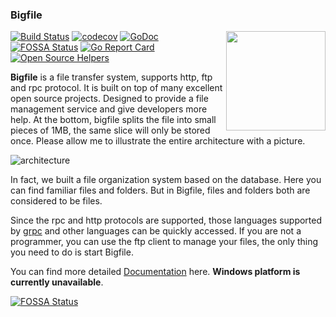 ### Bigfile

<img align="right" width="159px" src="https://avatars3.githubusercontent.com/u/52916753">

[![Build Status](https://travis-ci.org/bigfile/bigfile.svg?branch=master)](https://travis-ci.org/bigfile/bigfile)
[![codecov](https://codecov.io/gh/bigfile/bigfile/branch/master/graph/badge.svg)](https://codecov.io/gh/bigfile/bigfile)
[![GoDoc](https://godoc.org/github.com/bigfile/bigfile?status.svg)](https://github.com/bigfile/bigfile)
[![FOSSA Status](https://app.fossa.io/api/projects/git%2Bgithub.com%2Fbigfile%2Fbigfile.svg?type=shield)](https://app.fossa.io/projects/git%2Bgithub.com%2Fbigfile%2Fbigfile?ref=badge_shield)
[![Go Report Card](https://goreportcard.com/badge/github.com/bigfile/bigfile)](https://goreportcard.com/report/github.com/bigfile/bigfile)
[![Open Source Helpers](https://www.codetriage.com/bigfile/bigfile/badges/users.svg)](https://www.codetriage.com/bigfile/bigfile)

**Bigfile** is a file transfer system, supports http, ftp and rpc protocol. It is built on top of many excellent open source projects. Designed to provide a file management service and give developers more help. At the bottom, bigfile splits the file into small pieces of 1MB, the same slice will only be stored once. Please allow me to illustrate the entire architecture with a picture.

![architecture](https://bigfile.site/bigfile.png)

In fact, we built a file organization system based on the database. Here you can find familiar files and folders. But in Bigfile, files and folders both are considered to be files.

Since the rpc and http protocols are supported, those languages supported by [grpc](https://grpc.io/) and other languages can be quickly accessed. If you are not a programmer, you can use the ftp client to manage your files, the only thing you need to do is start Bigfile.

You can find more detailed [Documentation](https://bigfile.site) here. **Windows platform is currently unavailable**.

[![FOSSA Status](https://app.fossa.io/api/projects/git%2Bgithub.com%2Fbigfile%2Fbigfile.svg?type=large)](https://app.fossa.io/projects/git%2Bgithub.com%2Fbigfile%2Fbigfile?ref=badge_large)